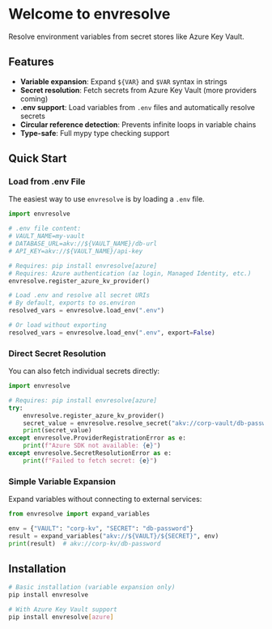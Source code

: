 # Welcome to envresolve

Resolve environment variables from secret stores like Azure Key Vault.

## Features

- **Variable expansion**: Expand `${VAR}` and `$VAR` syntax in strings
- **Secret resolution**: Fetch secrets from Azure Key Vault (more providers coming)
- **.env support**: Load variables from `.env` files and automatically resolve secrets
- **Circular reference detection**: Prevents infinite loops in variable chains
- **Type-safe**: Full mypy type checking support

## Quick Start

### Load from .env File

The easiest way to use `envresolve` is by loading a `.env` file.

```python
import envresolve

# .env file content:
# VAULT_NAME=my-vault
# DATABASE_URL=akv://${VAULT_NAME}/db-url
# API_KEY=akv://${VAULT_NAME}/api-key

# Requires: pip install envresolve[azure]
# Requires: Azure authentication (az login, Managed Identity, etc.)
envresolve.register_azure_kv_provider()

# Load .env and resolve all secret URIs
# By default, exports to os.environ
resolved_vars = envresolve.load_env(".env")

# Or load without exporting
resolved_vars = envresolve.load_env(".env", export=False)
```

### Direct Secret Resolution

You can also fetch individual secrets directly:

```python
import envresolve

# Requires: pip install envresolve[azure]
try:
    envresolve.register_azure_kv_provider()
    secret_value = envresolve.resolve_secret("akv://corp-vault/db-password")
    print(secret_value)
except envresolve.ProviderRegistrationError as e:
    print(f"Azure SDK not available: {e}")
except envresolve.SecretResolutionError as e:
    print(f"Failed to fetch secret: {e}")
```

### Simple Variable Expansion

Expand variables without connecting to external services:

```python
from envresolve import expand_variables

env = {"VAULT": "corp-kv", "SECRET": "db-password"}
result = expand_variables("akv://${VAULT}/${SECRET}", env)
print(result)  # akv://corp-kv/db-password
```

## Installation

```bash
# Basic installation (variable expansion only)
pip install envresolve

# With Azure Key Vault support
pip install envresolve[azure]
```